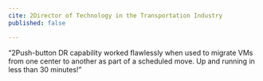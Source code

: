 ```yaml
---
cite: 2Director of Technology in the Transportation Industry
published: false

---
```

“2Push-button DR capability worked flawlessly when used to migrate VMs from one center to another as part of a scheduled move. Up and running in less than 30 minutes!”